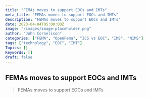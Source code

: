 ```yaml
---
title: "FEMAs moves to support EOCs and IMTs"
meta_title: "FEMAs moves to support EOCs and IMTs"
description: "FEMAs moves to support EOCs and IMTs"
date: 2023-04-04T05:00:00Z
image: "/images/image-placeholder.png"
author: "John Cornelison"
categories: ["FEMA", "OpenFema", "ICS vs EOC", "IMS", "NIMS"]
tags: ["technology", "EOC", "IMT"]
Topics: []
Keywords: []
draft: false
---
```


## FEMAs moves to support EOCs and IMTs

>   FEMAs moves to support EOCs and IMTs
